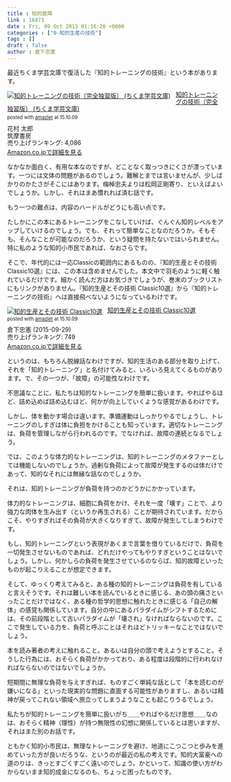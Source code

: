 ```yaml
---
title : 知的故障
link : 16873
date : Fri, 09 Oct 2015 01:16:20 +0000
categories : ["0-知的生産の技術"]
tags : []
draft : false
author : 倉下忠憲
---
```


最近ちくま学芸文庫で復活した『知的トレーニングの技術』という本があります。

<div class="amazlet-box" style="margin-bottom:0px;"><div class="amazlet-image" style="float:left;margin:0px 12px 1px 0px;"><a href="http://www.amazon.co.jp/exec/obidos/ASIN/4480096868/rashita1000-22/ref=nosim/" name="amazletlink" target="_blank"><img src="http://ecx.images-amazon.com/images/I/41defYVlyTL._SL160_.jpg" alt="知的トレーニングの技術〔完全独習版〕 (ちくま学芸文庫)" style="border: none;" /></a></div><div class="amazlet-info" style="line-height:120%; margin-bottom: 10px"><div class="amazlet-name" style="margin-bottom:10px;line-height:120%"><a href="http://www.amazon.co.jp/exec/obidos/ASIN/4480096868/rashita1000-22/ref=nosim/" name="amazletlink" target="_blank">知的トレーニングの技術〔完全独習版〕 (ちくま学芸文庫)</a><div class="amazlet-powered-date" style="font-size:80%;margin-top:5px;line-height:120%">posted with <a href="http://www.amazlet.com/" title="amazlet" target="_blank">amazlet</a> at 15.10.09</div></div><div class="amazlet-detail">花村 太郎 <br />筑摩書房 <br />売り上げランキング: 4,086<br /></div><div class="amazlet-sub-info" style="float: left;"><div class="amazlet-link" style="margin-top: 5px"><a href="http://www.amazon.co.jp/exec/obidos/ASIN/4480096868/rashita1000-22/ref=nosim/" name="amazletlink" target="_blank">Amazon.co.jpで詳細を見る</a></div></div></div><div class="amazlet-footer" style="clear: left"></div></div>

なかなか面白く、有用な本なのですが、どことなく取っつきにくさが漂っています。一つには文体の問題があるのでしょう。難解とまでは言いませんが、少しばかりのかたさがそこにはあります。梅棹忠夫よりは松岡正剛寄り、といえばよいでしょうか。しかし、それはまあ慣れれば済む話です。

もう一つの難点は、内容のハードルがどうにも高い点です。

たしかにこの本にあるトレーニングをこなしていけば、ぐんぐん知的レベルをアップしていけるのでしょう。でも、それって簡単なことなのだろうか。そもそも、そんなことが可能なのだろうか、という疑問を持たないではいられません。特に私のような知的小市民であれば、なおさらです。

そこで、年代的には一応Classicの範囲内にあるものの、『知的生産とその技術 Classic10選』には、この本は含めませんでした。本文中で羽毛のように軽く触れているだけです。細かく読んだ方はお気づきでしょうが、巻末のブックリストにもリンクがありません。『知的生産とその技術 Classic10選』から『知的トレーニングの技術』へは直接飛べないようになっているわけです。

<div class="amazlet-box" style="margin-bottom:0px;"><div class="amazlet-image" style="float:left;margin:0px 12px 1px 0px;"><a href="http://www.amazon.co.jp/exec/obidos/ASIN/B015ZHCN02/rashita1000-22/ref=nosim/" name="amazletlink" target="_blank"><img src="http://ecx.images-amazon.com/images/I/51rvS3OJlbL._SL160_.jpg" alt="知的生産とその技術 Classic10選" style="border: none;" /></a></div><div class="amazlet-info" style="line-height:120%; margin-bottom: 10px"><div class="amazlet-name" style="margin-bottom:10px;line-height:120%"><a href="http://www.amazon.co.jp/exec/obidos/ASIN/B015ZHCN02/rashita1000-22/ref=nosim/" name="amazletlink" target="_blank">知的生産とその技術 Classic10選</a><div class="amazlet-powered-date" style="font-size:80%;margin-top:5px;line-height:120%">posted with <a href="http://www.amazlet.com/" title="amazlet" target="_blank">amazlet</a> at 15.10.09</div></div><div class="amazlet-detail">倉下忠憲 (2015-09-29)<br />売り上げランキング: 749<br /></div><div class="amazlet-sub-info" style="float: left;"><div class="amazlet-link" style="margin-top: 5px"><a href="http://www.amazon.co.jp/exec/obidos/ASIN/B015ZHCN02/rashita1000-22/ref=nosim/" name="amazletlink" target="_blank">Amazon.co.jpで詳細を見る</a></div></div></div><div class="amazlet-footer" style="clear: left"></div></div>

というのは、もちろん脱線話なわけですが、知的生活のある部分を取り上げて、それを「知的トレーニング」と名付けてみると、いろいろ見えてくるものがあります。で、その一つが、「故障」の可能性なわけです。

不思議なことに、私たちは知的なトレーニングを簡単に扱います。やればやるほど、詰め込めば詰め込むほど、何かが向上していくような感覚があるわけです。

しかし、体を動かす場合は違います。準備運動はしっかりやるでしょうし、トレーニングのしすぎは体に負担をかけることも知っています。適切なトレーニングは、負荷を管理しながら行われるのです。でなければ、故障の連続となるでしょう。

では、このような体力的なトレーニングは、知的トレーニングのメタファーとしては機能しないのでしょうか。過剰な負荷によって故障が発生するのは体だけであって、知的なそれには無縁な話なのでしょうか。

それは、知的トレーニングが負荷を持つのかどうかにかかっています。

体力的なトレーニングは、細胞に負荷をかけ、それを一度「壊す」ことで、より強力な肉体を生み出す（というか再生される）ことが期待されています。だからこそ、やりすぎればその負荷が大きくなりすぎて、故障が発生してしまうわけです。

もし、知的トレーニングという表現があくまで言葉を借りているだけで、負荷を一切発生させないものであれば、どれだけやってもやりすぎということはないでしょう。しかし、何かしらの負荷を発生させているのならば、知的故障といったものが起こりえることが想定できます。

そして、ゆっくり考えてみると、ある種の知的トレーニングは負荷を有していると言えそうです。それは難しい本を読んでいるときに感じる、あの頭の痛さといったことだけではなく、ある種の哲学的思想に触れたときに感じる「自己の解体」の感覚も関係しています。自分の中にあるパラダイムがシフトするためには、その前段階として古いパラダイムが「壊され」なければならないのです。ここで発生している力を、負荷と呼ぶことはそれほどトリッキーなことではないでしょう。

本を読み著者の考えに触れること。あるいは自分の頭で考えようとすること。そうした行為には、おそらく負荷がかかっており、ある程度は段階的に行われなければならないのではないでしょうか。

短期間に無理な負荷を与えすぎれば、ものすごく単純な話として「本を読むのが嫌いになる」といった現実的な問題に直面する可能性がありますし、あるいは精神が戻ってこれない領域へ旅立ってしまうようなことも起こりうるでしょう。

私たちが知的トレーニングを簡単に扱いがち＿＿やればやるだけ思想＿＿なのは、おそらく精神（理性）が持つ無限性の幻想に関係しているとは思いますが、それはまた別のお話です。

ともかく知的小市民は、無理なトレーニングを避け、地道にこつこつと歩みを進めていった方が良いだろうな、というのが最近の私の考えです。知的大富豪への道のりは、きっとすごくすごく遠いのでしょう。かといって、知識の使い方がわからないまま知的成金になるのも、ちょっと困ったものです。